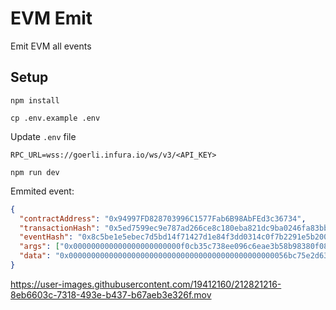 # EVM Emit 

Emit EVM all events

## Setup

`npm install`

`cp .env.example .env`

Update `.env` file

```
RPC_URL=wss://goerli.infura.io/ws/v3/<API_KEY>
```

`npm run dev`

Emmited event:

```json
{
  "contractAddress": "0x94997FD828703996C1577Fab6B98AbFEd3c36734",
  "transactionHash": "0x5ed7599ec9e787ad266ce8c180eba821dc9ba0246fa83bb2c1cebf1beb3d0cd5",
  "eventHash": "0x8c5be1e5ebec7d5bd14f71427d1e84f3dd0314c0f7b2291e5b200ac8c7c3b925",
  "args": ["0x000000000000000000000000f0cb35c738ee096c6eae3b58b98380f08cb4aea2", "0x000000000000000000000000590b95fa78c8e8b9139a2dfd292ed0770d584e45"],
  "data": "0x0000000000000000000000000000000000000000000000056bc75e2d63100000"
}
```



https://user-images.githubusercontent.com/19412160/212821216-8eb6603c-7318-493e-b437-b67aeb3e326f.mov
